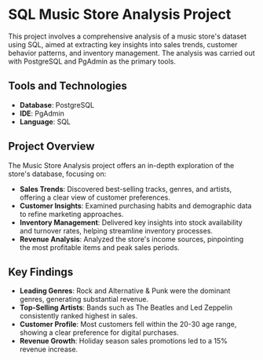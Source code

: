 # SQL Music Store Analysis Project

This project involves a comprehensive analysis of a music store's dataset using SQL, aimed at extracting key insights into sales trends, customer behavior patterns, and inventory management. The analysis was carried out with PostgreSQL and PgAdmin as the primary tools.

## Tools and Technologies

- **Database**: PostgreSQL
- **IDE**: PgAdmin
- **Language**: SQL

## Project Overview

The Music Store Analysis project offers an in-depth exploration of the store's database, focusing on:

- **Sales Trends**: Discovered best-selling tracks, genres, and artists, offering a clear view of customer preferences.
- **Customer Insights**: Examined purchasing habits and demographic data to refine marketing approaches.
- **Inventory Management**: Delivered key insights into stock availability and turnover rates, helping streamline inventory processes.
- **Revenue Analysis**: Analyzed the store's income sources, pinpointing the most profitable items and peak sales periods.

## Key Findings

- **Leading Genres**: Rock and Alternative & Punk were the dominant genres, generating substantial revenue.
- **Top-Selling Artists**: Bands such as The Beatles and Led Zeppelin consistently ranked highest in sales.
- **Customer Profile**: Most customers fell within the 20-30 age range, showing a clear preference for digital purchases.
- **Revenue Growth**: Holiday season sales promotions led to a 15% revenue increase.

